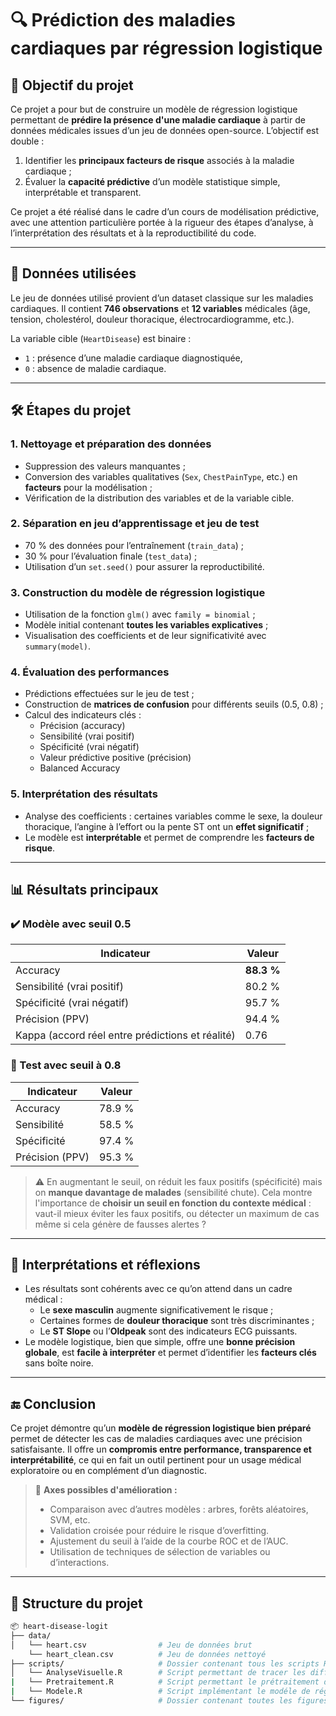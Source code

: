 # 🔍 Prédiction des maladies cardiaques par régression logistique

## 🎯 Objectif du projet

Ce projet a pour but de construire un modèle de régression logistique permettant de **prédire la présence d'une maladie cardiaque** à partir de données médicales issues d’un jeu de données open-source. L’objectif est double :

1. Identifier les **principaux facteurs de risque** associés à la maladie cardiaque ;
2. Évaluer la **capacité prédictive** d’un modèle statistique simple, interprétable et transparent.

Ce projet a été réalisé dans le cadre d’un cours de modélisation prédictive, avec une attention particulière portée à la rigueur des étapes d’analyse, à l’interprétation des résultats et à la reproductibilité du code.

---

## 🧠 Données utilisées

Le jeu de données utilisé provient d’un dataset classique sur les maladies cardiaques. Il contient **746 observations** et **12 variables** médicales (âge, tension, cholestérol, douleur thoracique, électrocardiogramme, etc.).

La variable cible (`HeartDisease`) est binaire :  
- `1` : présence d’une maladie cardiaque diagnostiquée,  
- `0` : absence de maladie cardiaque.

---

## 🛠️ Étapes du projet

### 1. **Nettoyage et préparation des données**
- Suppression des valeurs manquantes ;
- Conversion des variables qualitatives (`Sex`, `ChestPainType`, etc.) en **facteurs** pour la modélisation ;
- Vérification de la distribution des variables et de la variable cible.

### 2. **Séparation en jeu d’apprentissage et jeu de test**
- 70 % des données pour l’entraînement (`train_data`) ;
- 30 % pour l’évaluation finale (`test_data`) ;
- Utilisation d’un `set.seed()` pour assurer la reproductibilité.

### 3. **Construction du modèle de régression logistique**
- Utilisation de la fonction `glm()` avec `family = binomial` ;
- Modèle initial contenant **toutes les variables explicatives** ;
- Visualisation des coefficients et de leur significativité avec `summary(model)`.

### 4. **Évaluation des performances**
- Prédictions effectuées sur le jeu de test ;
- Construction de **matrices de confusion** pour différents seuils (0.5, 0.8) ;
- Calcul des indicateurs clés :
  - Précision (accuracy)
  - Sensibilité (vrai positif)
  - Spécificité (vrai négatif)
  - Valeur prédictive positive (précision)
  - Balanced Accuracy

### 5. **Interprétation des résultats**
- Analyse des coefficients : certaines variables comme le sexe, la douleur thoracique, l’angine à l’effort ou la pente ST ont un **effet significatif** ;
- Le modèle est **interprétable** et permet de comprendre les **facteurs de risque**.

---

## 📊 Résultats principaux

### ✔️ Modèle avec seuil 0.5

| Indicateur                                                   | Valeur      |
|--------------------------------------------------------------|-------------|
| Accuracy                                                     | **88.3 %**  |
| Sensibilité (vrai positif)                                   | 80.2 %      |
| Spécificité (vrai négatif)                                   | 95.7 %      |
| Précision (PPV)                                              | 94.4 %      |
| Kappa (accord réel entre prédictions et réalité)             | 0.76        |

### 🔁 Test avec seuil à 0.8

| Indicateur         | Valeur      |
|--------------------|-------------|
| Accuracy           | 78.9 %      |
| Sensibilité        | 58.5 %      |
| Spécificité        | 97.4 %      |
| Précision (PPV)    | 95.3 %      |

> ⚠️ En augmentant le seuil, on réduit les faux positifs (spécificité) mais on **manque davantage de malades** (sensibilité chute). Cela montre l'importance de **choisir un seuil en fonction du contexte médical** : vaut-il mieux éviter les faux positifs, ou détecter un maximum de cas même si cela génère de fausses alertes ?

---

## 🧩 Interprétations et réflexions

- Les résultats sont cohérents avec ce qu’on attend dans un cadre médical :
  - Le **sexe masculin** augmente significativement le risque ;
  - Certaines formes de **douleur thoracique** sont très discriminantes ;
  - Le **ST Slope** ou l’**Oldpeak** sont des indicateurs ECG puissants.
- Le modèle logistique, bien que simple, offre une **bonne précision globale**, est **facile à interpréter** et permet d’identifier les **facteurs clés** sans boîte noire.

---

## 🔚 Conclusion

Ce projet démontre qu’un **modèle de régression logistique bien préparé** permet de détecter les cas de maladies cardiaques avec une précision satisfaisante. Il offre un **compromis entre performance, transparence et interprétabilité**, ce qui en fait un outil pertinent pour un usage médical exploratoire ou en complément d’un diagnostic.

> 📌 **Axes possibles d'amélioration :**
> - Comparaison avec d’autres modèles : arbres, forêts aléatoires, SVM, etc.  
> - Validation croisée pour réduire le risque d’overfitting.  
> - Ajustement du seuil à l’aide de la courbe ROC et de l’AUC.  
> - Utilisation de techniques de sélection de variables ou d’interactions.

---

## 📁 Structure du projet

```bash
📦 heart-disease-logit
├── data/
│   └── heart.csv                # Jeu de données brut
    └── heart_clean.csv          # Jeu de données nettoyé     
├── scripts/                     # Dossier contenant tous les scripts R implémentés
│   └── AnalyseVisuelle.R        # Script permettant de tracer les différents graphes utilisés pour une première approche
|   └── Pretraitement.R          # Script permettant le prétraitement des données (suppression des lignes nulles, encodage..)
|   └── Modele.R                 # Script implémentant le modéle de régression logistique
└── figures/                     # Dossier contenant toutes les figures réalisés dans l'analyse visuelle
